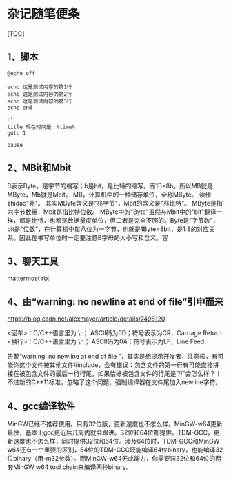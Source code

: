 # 杂记随笔便条
[TOC]

## 1、脚本
```
@echo off

echo 这是测试内容的第1行
echo 这是测试内容的第2行
echo 这是测试内容的第3行
echo end

:1
title 现在时间是：%time%
goto 1

pause
```

## 2、MBit和Mbit
B表示Byte，是字节的缩写；b是bit，是比特的缩写。而1B=8b。所以MB就是MByte，Mb就是Mbit。
MB，计算机中的一种储存单位，全称MByte。 读作zhidao"兆"。
其实MByte含义是"兆字节"，Mbit的含义是"兆比特"。
MByte是指内字节数量，Mbit是指比特位数。
MByte中的"Byte"虽然与Mbit中的"bit"翻译一样，都是比特，也都是数据量度单位，但二者是完全不同的。Byte是"字节数"，bit是"位数"，在计算机中每八位为一字节，也就是1Byte=8bit，是1:8的对应关系。因此在书写单位时一定要注意B字母的大小写和含义。容

## 3、聊天工具
mattermost
rtx

## 4、由“warning: no newline at end of file”引申而来
https://blog.csdn.net/alexmayer/article/details/7498120

<回车>：C/C++语言里为 \r； ASCII码为0D；符号表示为CR，Carriage Return
 <换行>：C/C++语言里为 \n； ASCII码为0A；符号表示为LF，Line Feed
 
告警“warning: no newline at end of file ”，其实是想提示开发者，注意啦，有可能你这个文件被其他文件#include，会有错误：包含文件的第一行有可能直接拼接在被包含文件的最后一行行尾，如果恰好被包含文件的行尾是“//”会怎么样？！
不过新的C++11标准，忽略了这个问题，强制编译器在文件尾加入newline字符。

## 4、gcc编译软件
MinGW已经不推荐使用。只有32位版，更新速度也不怎么样。MinGW-w64更新最快，基本上gcc更近后几周内就会跟进。32位和64位都提供。TDM-GCC，更新速度也不怎么样，同时提供32位和64位。涉及64位时，TDM-GCC和MinGW-w64还有一个重要的区别，64位的TDM-GCC既能编译64位binary，也能编译32位binary（用-m32参数）。而MinGW-w64无此能力，你需要装32位和64位的两套MinGW w64 tool chain来编译两种binary。





